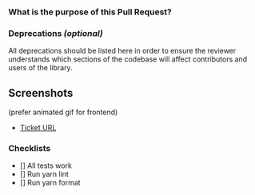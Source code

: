 ### What is the purpose of this Pull Request?

### Deprecations *(optional)*

All deprecations should be listed here in order to ensure the reviewer understands
which sections of the codebase will affect contributors and users of the library.

## Screenshots

(prefer animated gif for frontend)

- [Ticket URL](url)

### Checklists

- [] All tests work
- [] Run yarn lint
- [] Run yarn format
